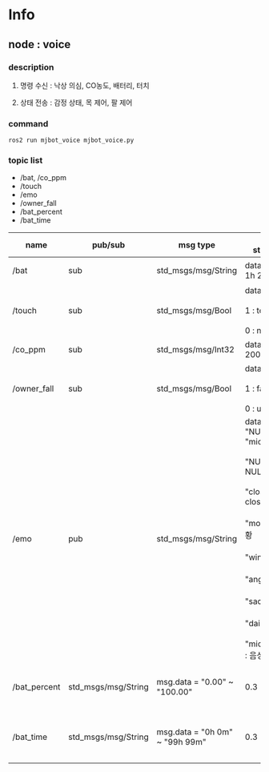 # Info

## node : voice

### description

1. 명령 수신 : 낙상 의심, CO농도, 배터리, 터치

2. 상태 전송 : 감정 상태, 목 제어, 팔 제어

### command
```
ros2 run mjbot_voice mjbot_voice.py
```

### topic list

- /bat, /co_ppm
- /touch
- /emo
- /owner_fall
- /bat_percent
- /bat_time

| name          | pub/sub | msg type                               | msg structure             | hz | description |
|---------------|---------|----------------------------------------|---------------------------|----|---|
| /bat          | sub     | std_msgs/msg/String          | data = "90%, 1h 20m"      | 1 | 배터리 잔량, 남은 시간 |
| /touch        | sub     | std_msgs/msg/Bool            | data = 0 or 1 <br></br> 1 : touch <br></br> 0 : no touch | event | 터치 상태 |
| /co_ppm       | sub     | std_msgs/msg/Int32           | data = 20 ~ 2000 | 1 | CO 농도(ppm) |
| /owner_fall   | sub     | std_msgs/msg/Bool            | data = 0 or 1 <br></br> 1 : fall <br></br> 0 : usual| 낙상 의심 발생 시 | 낙상 의심 여부 |
| /emo          | pub     | std_msgs/msg/String          | data = "NULL" ~ "mic_waiting" <br></br> "NULL" : NULL <br></br> "close" : close <br></br> "moving" : 당황 <br></br> "wink" : 윙크 <br></br> "angry" :  분노 <br></br> "sad" : 슬픔 <br></br> "daily" : 평소 <br></br> "mic_wating" : 음성 기다림 | 미정 | 감정 상태 |
| /bat_percent  | std_msgs/msg/String   | msg.data = "0.00" ~ "100.00"                                                                                                                                                                                                     | 0.3   | 배터리 잔량 (%)              |
| /bat_time     | std_msgs/msg/String   | msg.data = "0h 0m" ~ "99h 99m"                                                                                                                                                                                    | 0.3   | 배터리 지속 시간         |